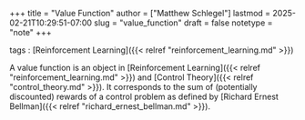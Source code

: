 +++
title = "Value Function"
author = ["Matthew Schlegel"]
lastmod = 2025-02-21T10:29:51-07:00
slug = "value_function"
draft = false
notetype = "note"
+++

tags
: [Reinforcement Learning]({{< relref "reinforcement_learning.md" >}})

A value function is an object in [Reinforcement Learning]({{< relref "reinforcement_learning.md" >}}) and [Control Theory]({{< relref "control_theory.md" >}}). It corresponds to the sum of (potentially discounted) rewards of a control problem as defined by [Richard Ernest Bellman]({{< relref "richard_ernest_bellman.md" >}}).
